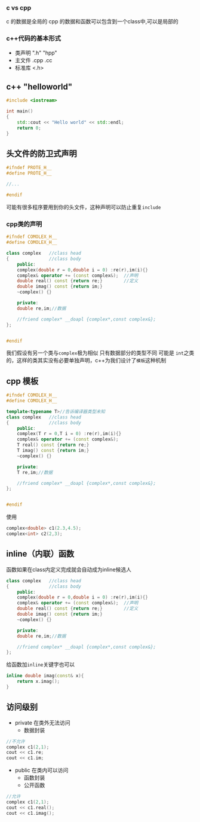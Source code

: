 ### c vs cpp
c 的数据是全局的
cpp 的数据和函数可以包含到一个class中,可以是局部的

### c++代码的基本形式
- 类声明 ".h" "hpp"
- 主文件 .cpp .cc
- 标准库 <.h>
## c++ "helloworld"

~~~ cpp
#include <iostream>

int main()
{
    std::cout << "Hello world" << std::endl;
    return 0;
}

~~~

## 头文件的防卫式声明
~~~ cpp
#ifndef PROTE_H__
#define PROTE_H__

//...

#endif
~~~
可能有很多程序要用到你的头文件，这种声明可以防止重复`include`

### cpp类的声明

~~~ cpp
#ifndef COMOLEX_H__
#define COMOLEX_H__

class complex   //class head
{               //class body                
    public:
    complex(double r = 0,double i = 0) :re(r),im(i){}
    complex& operator += (const complex&);  //声明
    double real() const {return re;}        //定义
    double imag() const {return im;}
    ~complex() {}

    private:
    double re,im;//数据

    //friend complex* __doapl {complex*,const complex&};
};


#endif
~~~
我们假设有另一个类与`complex`极为相似 只有数据部分的类型不同 可能是 `int`之类的，这样的类其实没有必要单独声明，c++为我们设计了`模板`这种机制

## cpp 模板

~~~ cpp
#ifndef COMOLEX_H__
#define COMOLEX_H__

template<typename T>//告诉编译器类型未知
class complex   //class head
{               //class body                
    public:
    complex(T r = 0,T i = 0) :re(r),im(i){}
    complex& operator += (const complex&);
    T real() const {return re;}
    T imag() const {return im;}
    ~complex() {}

    private:
    T re,im;//数据

    //friend complex* __doapl {complex*,const complex&};
};


#endif

~~~
使用
~~~ cpp
complex<double> c1(2.3,4.5);
complex<int> c2(2,3);

~~~

## inline（内联）函数

函数如果在class内定义完成就会自动成为inline候选人
~~~ cpp
class complex   //class head
{               //class body                
    public:
    complex(double r = 0,double i = 0) :re(r),im(i){}
    complex& operator += (const complex&);  //声明
    double real() const {return re;}        //定义
    double imag() const {return im;}
    ~complex() {}

    private:
    double re,im;//数据

    //friend complex* __doapl {complex*,const complex&};
};
~~~

给函数加`inline`关键字也可以
~~~ cpp
inline double imag(const& x){
    return x.imag();
}
~~~

## 访问级别
- private 在类外无法访问
    - 数据封装
~~~ cpp
//不允许
complex c1(2,1);
cout << c1.re;
cout << c1.im;
~~~
- public 在类内可以访问
    - 函数封装
    - 公开函数
~~~ cpp
//允许
complex c1(2,1);
cout << c1.real();
cout << c1.imag();
~~~



